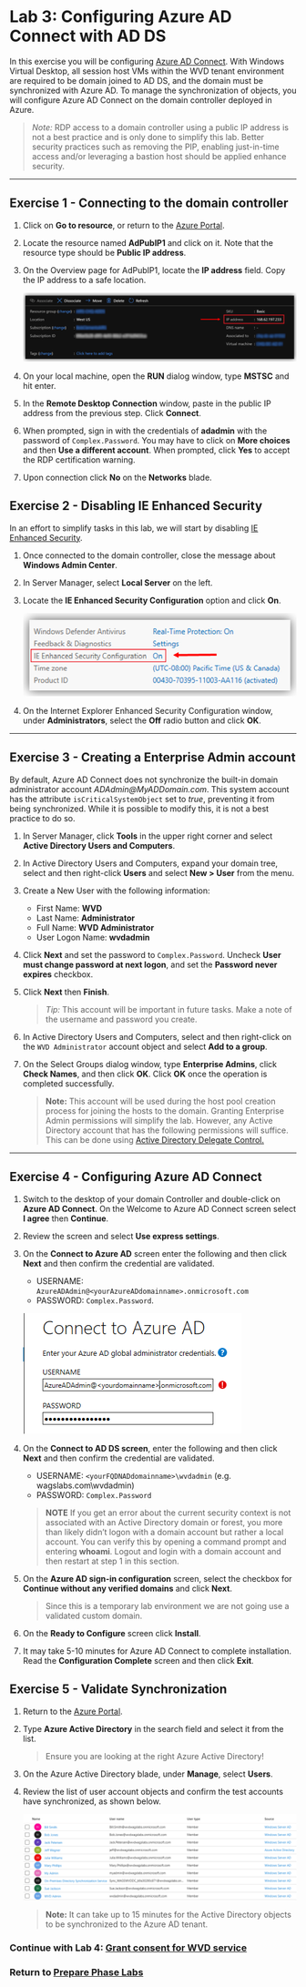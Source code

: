 # Lab 3: Configuring Azure AD Connect with AD DS

In this exercise you will be configuring [Azure AD Connect](https://docs.microsoft.com/en-us/azure/active-directory/hybrid/whatis-azure-ad-connect). With Windows Virtual Desktop, all session host VMs within the WVD tenant environment are required to be domain joined to AD DS, and the domain must be synchronized with Azure AD. To manage the synchronization of objects, you will configure Azure AD Connect on the domain controller deployed in Azure.

> *Note:* RDP access to a domain controller using a public IP address is not a best practice and is only done to simplify this lab. Better security practices such as removing the PIP, enabling just-in-time access and/or leveraging a bastion host should be applied enhance security.

---

## Exercise 1 - Connecting to the domain controller

1. Click on **Go to resource**, or return to the [Azure Portal](https://portal.azure.com/).

2. Locate the resource named **AdPubIP1** and click on it. Note that the resource type should be **Public IP address**.

3. On the Overview page for AdPubIP1, locate the **IP address** field. Copy the IP address to a safe location.

   ![PreReqs-Ex04000.png](../attachments/PreReqs-Ex04000-4449308a-6098-4445-8bb7-a20c54dae18e.png)

4. On your local machine, open the **RUN** dialog window, type **MSTSC** and hit enter.

5. In the **Remote Desktop Connection** window, paste in the public IP address from the previous step. Click **Connect**.

6. When prompted, sign in with the credentials of **adadmin** with the password of `Complex.Password`. You may have to click on **More choices** and then **Use a different account**.   When prompted, click **Yes** to accept the RDP certification warning.

7. Upon connection click **No** on the **Networks** blade.

## Exercise 2 - Disabling IE Enhanced Security

In an effort to simplify tasks in this lab, we will start by disabling [IE Enhanced Security](https://docs.microsoft.com/en-us/windows-hardware/customize/desktop/unattend/microsoft-windows-ie-esc).

1. Once connected to the domain controller, close the message about **Windows Admin Center**.

2. In Server Manager, select **Local Server** on the left.

3. Locate the **IE Enhanced Security Configuration** option and click **On**.

   ![PreReqs-Ex04001.png](../attachments/PreReqs-Ex04001-60859cbe-bd9f-4207-9fee-fe148d72f832.png)
  
4. On the Internet Explorer Enhanced Security Configuration window, under **Administrators**, select the **Off** radio button and click **OK**.

---

## Exercise 3 - Creating a Enterprise Admin account

By default, Azure AD Connect does not synchronize the built-in domain administrator account *ADAdmin\@MyADDomain.com*. This system account has the attribute `isCriticalSystemObject` set to *true*, preventing it from being synchronized. While it is possible to modify this, it is not a best practice to do so.

1. In Server Manager, click **Tools** in the upper right corner and select **Active Directory Users and Computers**.

2. In Active Directory Users and Computers, expand your domain tree, select  and then right-click **Users** and select **New > User** from the menu.

3. Create a New User with the following information:
    * First Name: **WVD**
    * Last Name: **Administrator**
    * Full Name: **WVD Administrator**
    * User Logon Name: **wvdadmin**
4. Click **Next** and set the password to `Complex.Password`. Uncheck **User must change password at next logon**, and set the **Password never expires** checkbox.
5. Click **Next** then **Finish**.

   > *Tip:* This account will be important in future tasks. Make a note of the username and password you create.

6. In Active Directory Users and Computers, select and then right-click on the `WVD Administrator` account object and select **Add to a group**.

7. On the Select Groups dialog window, type **Enterprise Admins**, click **Check Names**, and then click **OK**.  Click **OK** once the operation is completed successfully.

   > **Note:** This account will be used during the host pool creation process for joining the hosts to the domain. Granting Enterprise  Admin permissions will simplify the lab. However, any Active Directory account that has the following permissions will suffice. This can be done using [Active Directory Delegate Control.](https://danielengberg.com/domain-join-permissions-delegate-active-directory/)

 ---

## Exercise 4 - Configuring Azure AD Connect

1. Switch to the desktop of your domain Controller and double-click on **Azure AD Connect**. On the Welcome to Azure AD Connect screen select **I agree** then **Continue**.
2. Review the screen and select **Use express settings**.
3. On the **Connect to Azure AD** screen enter the following and then click **Next** and then confirm the credential are validated.
   * USERNAME: `AzureADAdmin@<yourAzureADdomainname>.onmicrosoft.com`
   * PASSWORD: `Complex.Password`.  

   ![ConnectToAzureAD](../attachments/ConnectToAzureAD.PNG)

4. On the **Connect to AD DS screen**, enter the following and then click **Next** and then confirm the credential are validated.
   * USERNAME: `<yourFQDNADdomainname>\wvdadmin` (e.g. wagslabs.com\wvdadmin)
   * PASSWORD: `Complex.Password`

    > **NOTE** If you get an error about the current security context is not associated with an Active Directory domain or forest, you more than likely didn’t logon with a domain account but rather a local account.  You can verify this by opening a command prompt and entering **whoami**.  Logout and login with a domain account and then restart at step 1 in this section.
5. On the **Azure AD sign-in configuration** screen, select the checkbox for **Continue without any verified domains** and click **Next**.

    > Since this is a temporary lab environment we are not going use a validated custom domain.
6. On the **Ready to Configure** screen click **Install**.
7. It may take 5-10 minutes for Azure AD Connect to complete installation. Read the **Configuration Complete** screen and then click **Exit**.

## Exercise 5 - Validate Synchronization

1. Return to the [Azure Portal](https://portal.azure.com/).
2. Type **Azure Active Directory** in the search field and select it from the list.
   >Ensure you are looking at the right Azure Active Directory!
3. On the Azure Active Directory blade, under **Manage**, select **Users**.
4. Review the list of user account objects and confirm the test accounts have synchronized, as shown below.

    ![PostSyncUsers](../attachments/PostSyncUsers.PNG)

    > **Note:** It can take up to 15 minutes for the Active Directory objects to be synchronized to the Azure AD tenant.

### Continue with Lab 4: [Grant consent for WVD service](Prepare-Lab04-Grant-consent-for-WVD-service.md)

### Return to [Prepare Phase Labs](prepare.md)
